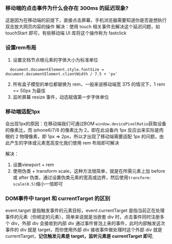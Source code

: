 ### 移动端的点击事件为什么会存在 300ms 的延迟现象?
这是因为在移动端的前提下，直接点击屏幕，手机浏览器需要知道你是否是想执行双击放大网页内容的操作
解决：使用 touch 相关事件去解决这个延迟问题，如 touchStart 即可，有些移动端 UI 库将这个操作称为 fastclick

### 设置rem布局
1. 设置文档节点根元素的字体大小为标准单位
  ```
    document.documentElement.style.fontSize = document.documentElement.clientWidth / 7.5 + 'px'
  ```
2. 所有盒子模型的单位都替换为 rem，一般来说移动端宽 375 的情况下，1 rem == 50px 为最佳
3. 监听屏幕 resize 事件，动态赋值第一步字体单位


### 移动端适配1px
会出现1px的原因：在移动端我们可通过BOM `window.devicePixelRatio`获取设备的像素比，而 iphone6/7/8 的像素比为 2，即在此设备内 1px 反应出来实际是肉眼的 2 物理像素，即 1px => 2px，所以才出现了移动端需要适配 1px 的问题，由此产生的字体或元素宽高变化我们使用 rem 布局即可解决

解决：
1. 设置viewport + rem 
2. 使用伪类 + transform scale，这种方法很简单，就是在所需元素上加 before 或 after 伪类，通过设置伪类元素的宽高或边界，然后使用`transform: scale(0.5)`缩小一倍即可


### DOM事件中 target 和 currentTarget 的区别
event.target 是指触发事件的元素目标，event.currentTarget 是指当前正在处理事件的元素（你绑定的元素），简单来说就是当嵌套 div 时，点击事件同时注册多个 div，外部 div 会接收到内部 div 通过事件冒泡上来的事件，此时内部触发这次事件的 div 就是 target，而你使用外部 div 接收事件做处理时这个外部 div 就是 currentTarget，**记住触发元素是 target，监听元素是 currentTarget 即可**;
